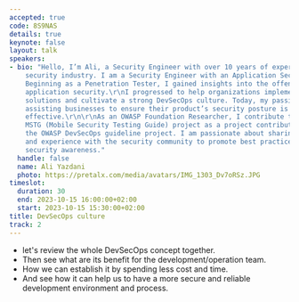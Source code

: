 ```yaml
---
accepted: true
code: 8S9NAS
details: true
keynote: false
layout: talk
speakers:
- bio: "Hello, I’m Ali, a Security Engineer with over 10 years of experience in the
    security industry. I am a Security Engineer with an Application Security background.
    Beginning as a Penetration Tester, I gained insights into the offensive side of
    application security.\r\nI progressed to help organizations implement security
    solutions and cultivate a strong DevSecOps culture. Today, my passion lies in
    assisting businesses to ensure their product’s security posture is robust and
    effective.\r\n\r\nAs an OWASP Foundation Researcher, I contribute to the OWASP
    MSTG (Mobile Security Testing Guide) project as a project contributor and lead
    the OWASP DevSecOps guideline project. I am passionate about sharing my knowledge
    and experience with the security community to promote best practices and enhance
    security awareness."
  handle: false
  name: Ali Yazdani
  photo: https://pretalx.com/media/avatars/IMG_1303_Dv7oRSz.JPG
timeslot:
  duration: 30
  end: 2023-10-15 16:00:00+02:00
  start: 2023-10-15 15:30:00+02:00
title: DevSecOps culture
track: 2
---
```


- let's review the whole DevSecOps concept together.
- Then see what are its benefit for the development/operation team.
- How we can establish it by spending less cost and time.
- And see how it can help us to have a more secure and reliable development environment and process.